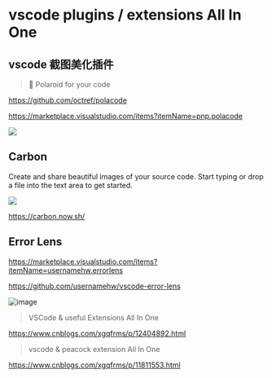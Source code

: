# vscode plugins / extensions All In One



## vscode 截图美化插件

> 📸 Polaroid for your code

https://github.com/octref/polacode

https://marketplace.visualstudio.com/items?itemName=pnp.polacode

![](https://img2022.cnblogs.com/blog/740516/202203/740516-20220316112111140-1107096393.png)

## Carbon

Create and share beautiful images of your source code.
Start typing or drop a file into the text area to get started.

![](https://img2022.cnblogs.com/blog/740516/202203/740516-20220316112450263-1242279770.png)

https://carbon.now.sh/


## Error Lens

https://marketplace.visualstudio.com/items?itemName=usernamehw.errorlens

https://github.com/usernamehw/vscode-error-lens

![image](https://user-images.githubusercontent.com/7291672/187972044-9430cb6c-8345-439d-8d33-7d8e7b71e9bc.png)



> VSCode & useful Extensions All In One 

https://www.cnblogs.com/xgqfrms/p/12404892.html



> vscode & peacock extension All In One 

https://www.cnblogs.com/xgqfrms/p/11811553.html
